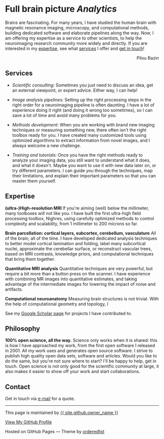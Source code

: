 # <a name="home"></a>Full brain picture _Analytics_

Brains are fascinating. For many years, I have studied the human brain with magnetic resonance imaging, microscopy, and computational methods, building dedicated software and elaborate pipelines along the way. Now, I am offering my expertise as a service to other scientists, to help the neuroimaging research community more widely and directly. If you are interested in my <a href="#code">expertise</a>, see what <a href="#code">services</a> I offer and <a href="#code">get in touch</a>!

<p  style="text-align:right">Pilou Bazin</p>

## <a name="services"></a>Services

- _Scientific consulting:_ Sometimes you just need to discuss an idea, get an external viewpoint, or expert advice. Either way, I can help!

- _Image analysis pipelines:_ Setting up the right processing steps in the right order for a neuroimaging pipeline is often daunting. I have a lot of experience doing it right (and doing it wrong too sometimes), so I can save a lot of time and avoid many problems for you.

- _Methods development:_ When you are working with brand new imaging techniques or measuring something new, there often isn't the right toolbox ready for you. I have created many customized tools using optimized algorithms to extract information from novel images, and I always welcome a new challenge.

- _Training and tutorials:_ Once you have the right methods ready to analyze your imaging data, you still want to understand what it does, and what it doesn't. Maybe you want to use it with new data later on, or try different parameters. I can guide you through the techniques, map their limitations, and explain their important parameters so that you can master them yourself.

## <a names="expertise"></a>Expertise

**(ultra-)High-resolution MRI** If you're aiming (well) below the millimeter, many toolboxes will not like you. I have built the first ultra-high field processing toolbox, Nighres, using carefully optimized methods to control complexity and scalability, from 1 millimeter to 200 microns so far.

**Brain parcellation: cortical layers, subcortex, cerebellum, vasculature** All of the brain, all of the time. I have developed dedicated analysis techniques to better model cortical lamination and folding, label many subcortical nuclei, approximate the cerebellar surface, or reconstruct vascular trees, based on MRI contrasts, knowledge priors, and computational techniques that bring them together.

**Quantitative MRI analysis** Quantitative techniques are very powerful, but require a bit more than a button press on the scanner. I have experience with combining MR images into quantitative estimates, and taking advantage of the intermediate images for lowering the impact of noise and artifacts.

**Computational neuroanatomy** Measuring brain structures is not trivial. With the help of computational geometry and topology, I 

See my  <a href="https://scholar.google.com/citations?user=g1EY49YAAAAJ">Google Scholar page</a> for projects I have contributed to.


## <a names="philosophy"></a>Philosophy

**100% open science, all the way.**
Science only works when it is shared: this is how I have approached my work, from the first open software I released in 2001.
All my work uses and generates open source software. I strive to publish high quality open data sets, software and articles.
Would you like to do the same, but you're not sure where to start? I'll be happy to help, get in touch. Open science is not
only good for the scientific community at large, it also makes it easier to show off your work and start collaborations.


## <a name="contact"></a>Contact

Get in touch via <a href="mailto:info@fullbrainpicture.nl">e-mail</a> for a quote. 


---
 This page is maintained by <a href="{{ site.github.owner_url }}">{{ site.github.owner_name }}</a>
 
<a href="{{ site.github.owner_url }}">View My GitHub Profile</a>
 
 Hosted on GitHub Pages &mdash; Theme by <a href="https://github.com/orderedlist">orderedlist</a>
